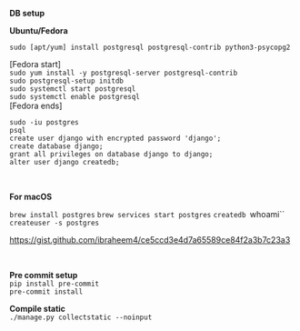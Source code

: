 **DB setup**

**Ubuntu/Fedora**

`sudo [apt/yum] install postgresql postgresql-contrib python3-psycopg2` <br>

[Fedora start] <br>
`sudo yum install -y postgresql-server postgresql-contrib` <br>
`sudo postgresql-setup initdb` <br>
`sudo systemctl start postgresql` <br>
`sudo systemctl enable postgresql` <br>
[Fedora ends]

`sudo -iu postgres` <br>
`psql` <br>
`create user django with encrypted password 'django';` <br>
`create database django;` <br>
`grant all privileges on database django to django;` <br>
`alter user django createdb;` <br>

<br>

**For macOS**

`brew install postgres`
`brew services start postgres`
`createdb `whoami``
`createuser -s postgres`

https://gist.github.com/ibraheem4/ce5ccd3e4d7a65589ce84f2a3b7c23a3

<br>

**Pre commit setup** <br>
`pip install pre-commit` <br>
`pre-commit install` <br>


**Compile static** <br>
`./manage.py collectstatic --noinput`
